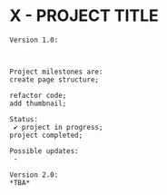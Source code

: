 # X - PROJECT TITLE

    Version 1.0:



    Project milestones are:
    create page structure;

    refactor code;
    add thumbnail;

    Status:
     ✔ project in progress;
    project completed;

    Possible updates:
     -

    Version 2.0:
    *TBA*
